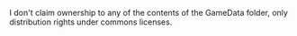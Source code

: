 I don't claim ownership to any of the contents of the GameData folder, only distribution rights under commons licenses.

